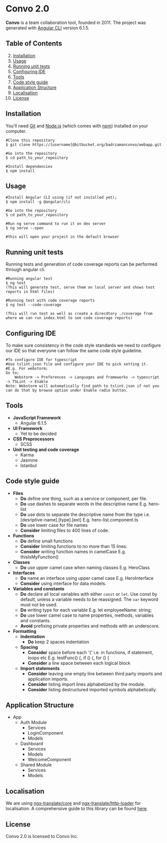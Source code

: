 # Convo 2.0
**Convo** is a team collaboration tool, founded in 2011. The project was generated with [Angular CLI](https://github.com/angular/angular-cli) version 6.1.5.

## Table of Contents
 2. [Installation](#installation)
 3. [Usage]()
 4. [Running unit tests]()
 5. [Configuring IDE]()
 6.  [Tools]()
 7. [Code style guide]()
 8. [Application Structure]()
 9. [Localisation]()
 10. [License]()
 

## Installation
You'll need [Git](https://git-scm.com/) and [Node.js](https://nodejs.org/en/download/) (which comes with [npm](http://npmjs.com/)) installed on your computer.
````
#Clone this repository
$ git clone https://[username]@bitbucket.org/badrzamanconvo/webapp.git

#Go into the repository
$ cd path_to_your_repository

#Install dependencies
$ npm install
````

## Usage

````
#Install Angular CLI using (if not installed yet);
$ npm install -g @angular/cli

#Go into the repository
$ cd path_to_your_repository

#Run ng serve command to run it on dev server
$ ng serve --open

#this will open your project in the default browser
````

## Running unit tests
Running tests and generation of code coverage reports can be performed through angular cli.

````
#Running angular test
$ ng test
(This will generate test, serve them on local server and shows test reports in html files)

#Running test with code coverage reports
$ ng test --code-coverage

(This will run test as well as create a direcdtory ./coverage from where we can run index.html to see code coverage reports) 
````

## Configuring IDE
To make sure consistency in the code style standards we need to configure our IDE so that everyone can follow the same code style guideline.

````
#To configure IDE for typescript
#Use tslint.json file and configure your IDE to pick setting it.
#E.g. For webstorm;
Go to; 
	Webstorm -> Preferences -> Languages and frameworks -> typescript -> TSLint -> Enable
Note: Webstorm will automatically find path to tslint.json if not you can do that by browse option under Enable radio button. 
````

## Tools

 - **JavaScript Framework**
	 - Angular 6.1.5
 - **UI Framework**
	 - Yet to be decided
 - **CSS Preprocessors**
	 - SCSS
 - **Unit testing and code coverage**
	 - Karma
	 - Jasmine
	 - Istanbul

## Code style guide

- **Files**
	- **Do** define one thing, such as a service or component, per file.
	- **Do** use dashes to separate words in the descriptive name E.g. hero-list
	- **Do** use dots to separate the descriptive name from the type i.e. [desriptive-name].[type].[ext] E.g. hero-list.component.ts
	- **Do** use lower case for file names
	- **Consider** limiting files to 400 lines of code.
- **Functions**
	- **Do** define small functions
	- **Consider** limiting functions to no more than 15 lines.
	- **Consider** writing function names in camelCase E.g. thisIsMyFunction()
- **Classes**
	- **Do** use upper camel case when naming classes E.g. HeroClass
- **Interfaces**
	- **Do** name an interface using upper camel case E.g. HeroInterface
	- **Consider** using interface for data models.
- **Variables and constants**
	- **Do** declare all local variables with either `const` or `let`. Use const by default, unless a variable needs to be reassigned. The `var` keyword must not be used.
	- **Do** writing type for each variable E.g. let employeeName: string;
	- **Do**  use lower camel case to name properties, methods, variables and constants.
	- **Avoid**  prefixing private properties and methods with an underscore.
- **Formatting**
	- **Indentation**
		- **Do** keep 2 spaces indentation
	- **Spacing**
		- **Consider** space before each '{' i.e. in functions, if statement, loops etc E.g. testFunc() {, if () {, for () {
		- **Consider** a line space between each logical block
	- **Import statements**
		- **Consider**  leaving one empty line between third party imports and application imports.
		- **Consider**  listing import lines alphabetized by the module.
		- **Consider**  listing destructured imported symbols alphabetically.

## Application Structure

 - App
	 - Auth Module
		 - Services
		 - LoginComponent
		 - Models
	 - Dashboard
		 - Services
		 - Models
		 - WelcomeComponent
	 - Shared Module
		 - Services
		 - Models

## Localisation
We are using [ngx-translate/core](https://www.npmjs.com/package/@ngx-translate/core)  and [ngx-translate/http-loader](https://www.npmjs.com/package/@ngx-translate/http-loader) for localisation.  A comprehensive guide to this library can be found [here](https://www.codeandweb.com/babeledit/tutorials/how-to-translate-your-angular-app-with-ngx-translate).

## License
Convo 2.0 is licensed to Convo Inc.
